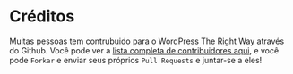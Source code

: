 # Créditos

Muitas pessoas tem contrubuido para o WordPress The Right Way através do Github. Você pode ver a [lista completa de contribuidores aqui](https://github.com/Tarendai/WordPress-The-Right-Way/graphs/contributors), e você pode `Forkar` e enviar seus próprios `Pull Requests` e juntar-se a eles!